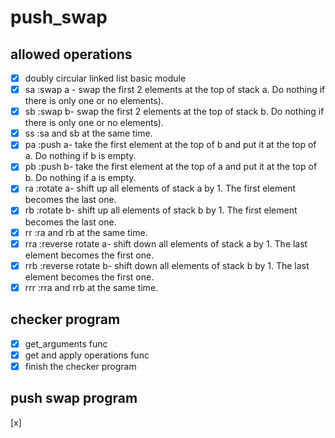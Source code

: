 # push_swap

## allowed operations
- [x] doubly circular linked list basic module
- [x] sa :swap a - swap the first 2 elements at the top of stack a. Do nothing if there is only one or no elements).
- [x] sb :swap b- swap the first 2 elements at the top of stack b. Do nothing if there is only one or no elements).
- [x] ss :sa and sb at the same time.
- [x] pa :push a- take the first element at the top of b and put it at the top of a. Do nothing if b is empty.
- [x] pb :push b- take the first element at the top of a and put it at the top of b. Do nothing if a is empty.
- [x] ra :rotate a- shift up all elements of stack a by 1. The first element becomes the last one.
- [x] rb :rotate b- shift up all elements of stack b by 1. The first element becomes the last one.
- [x] rr :ra and rb at the same time.
- [x] rra :reverse rotate a- shift down all elements of stack a by 1. The last element becomes the first one.
- [x] rrb :reverse rotate b- shift down all elements of stack b by 1. The last element becomes the first one.
- [x] rrr :rra and rrb at the same time.

## checker program
- [x] get_arguments func
- [x] get and apply operations func
- [x] finish the checker program

## push swap program
[x]
